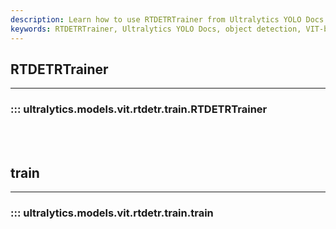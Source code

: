 ```yaml
---
description: Learn how to use RTDETRTrainer from Ultralytics YOLO Docs. Train object detection models with the latest VIT-based RTDETR system.
keywords: RTDETRTrainer, Ultralytics YOLO Docs, object detection, VIT-based RTDETR system, train
---
```


## RTDETRTrainer
---
### ::: ultralytics.models.vit.rtdetr.train.RTDETRTrainer
<br><br>

## train
---
### ::: ultralytics.models.vit.rtdetr.train.train
<br><br>
